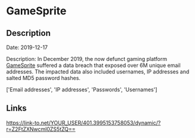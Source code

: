 # GameSprite

## Description

Date: 2019-12-17

Description:
In December 2019, the now defunct gaming platform <a href="https://gamesprite.me" target="_blank" rel="noopener">GameSprite</a> suffered a data breach that exposed over 6M unique email addresses. The impacted data also included usernames, IP addresses and salted MD5 password hashes.


['Email addresses', 'IP addresses', 'Passwords', 'Usernames']

## Links

https://link-to.net/YOUR_USER/401.3995153758053/dynamic/?r=Z2FtZXNwcml0ZS5tZQ==